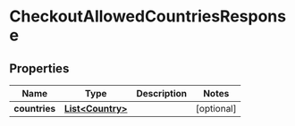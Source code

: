 

# CheckoutAllowedCountriesResponse


## Properties

| Name | Type | Description | Notes |
|------------ | ------------- | ------------- | -------------|
|**countries** | [**List&lt;Country&gt;**](Country.md) |  |  [optional] |



